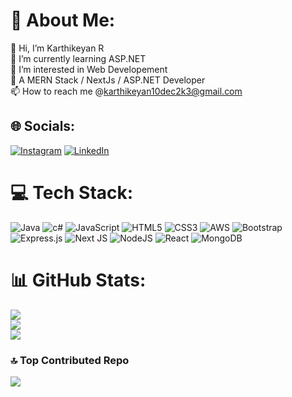 # 💫 About Me:
👋 Hi, I’m Karthikeyan R<br>🌱 I’m currently learning ASP.NET <br>👀 I’m interested in Web Developement<br>🙌 A MERN Stack / NextJs / ASP.NET Developer<br>📫 How to reach me @karthikeyan10dec2k3@gmail.com


## 🌐 Socials:
[![Instagram](https://img.shields.io/badge/Instagram-%23E4405F.svg?logo=Instagram&logoColor=white)](https://instagram.com/_.k._a_r_t_h_.i._) [![LinkedIn](https://img.shields.io/badge/LinkedIn-%230077B5.svg?logo=linkedin&logoColor=white)](https://linkedin.com/in/karthikeyanr1012) 

# 💻 Tech Stack:
![Java](https://img.shields.io/badge/java-%23ED8B00.svg?style=for-the-badge&logo=openjdk&logoColor=white) ![c#](https://img.shields.io/badge/kotlin-%237F52FF.svg?style=for-the-badge&logo=kotlin&logoColor=white) ![JavaScript](https://img.shields.io/badge/javascript-%23323330.svg?style=for-the-badge&logo=javascript&logoColor=%23F7DF1E) ![HTML5](https://img.shields.io/badge/html5-%23E34F26.svg?style=for-the-badge&logo=html5&logoColor=white) ![CSS3](https://img.shields.io/badge/css3-%231572B6.svg?style=for-the-badge&logo=css3&logoColor=white) ![AWS](https://img.shields.io/badge/AWS-%23FF9900.svg?style=for-the-badge&logo=amazon-aws&logoColor=white) ![Bootstrap](https://img.shields.io/badge/bootstrap-%238511FA.svg?style=for-the-badge&logo=bootstrap&logoColor=white) ![Express.js](https://img.shields.io/badge/express.js-%23404d59.svg?style=for-the-badge&logo=express&logoColor=%2361DAFB) ![Next JS](https://img.shields.io/badge/Next-black?style=for-the-badge&logo=next.js&logoColor=white) ![NodeJS](https://img.shields.io/badge/node.js-6DA55F?style=for-the-badge&logo=node.js&logoColor=white) ![React](https://img.shields.io/badge/react-%2320232a.svg?style=for-the-badge&logo=react&logoColor=%2361DAFB) ![MongoDB](https://img.shields.io/badge/MongoDB-%234ea94b.svg?style=for-the-badge&logo=mongodb&logoColor=white)
# 📊 GitHub Stats:
![](https://github-readme-stats.vercel.app/api?username=karthikeyan10122k3&theme=dark&hide_border=false&include_all_commits=false&count_private=true)<br/>
![](https://github-readme-streak-stats.herokuapp.com/?user=karthikeyan10122k3&theme=dark&hide_border=false)<br/>
![](https://github-readme-stats.vercel.app/api/top-langs/?username=karthikeyan10122k3&theme=dark&hide_border=false&include_all_commits=false&count_private=true&layout=compact)

### 🔝 Top Contributed Repo
![](https://github-contributor-stats.vercel.app/api?username=karthikeyan10122k3&limit=5&theme=dark&combine_all_yearly_contributions=true)

<!-- Proudly created with GPRM ( https://gprm.itsvg.in ) -->
